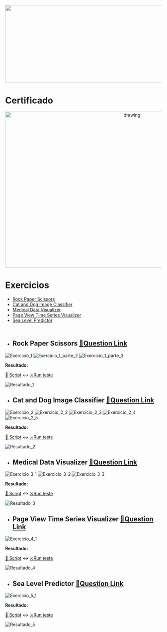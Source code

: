 <p align="center"><a href="https://www.freecodecamp.org/learn/machine-learning-with-python/"><img src="https://cdn.discordapp.com/attachments/465998423145971713/1026996302371889213/unknown.png" width="700" height="250"/></a></p>

# Certificado
 
 <p align="center"><a href="https://www.freecodecamp.org/certification/fcc0b7be3c6-9783-4893-8d4a-e29361d207d3/data-analysis-with-python-v7" target="_blank" ><img src="https://w7.pngwing.com/pngs/400/751/png-transparent-automation-computer-icons-workflow-graphics-orchestration-skills-icon-business-business-process-auto-part.png" alt="drawing" width="800" height="500"/></a></p>
 
# Exercicios
- [Rock Paper Scissors](#rock-paper-scissors-memoquestion-link)
- [Cat and Dog Image Classifier](#cat-and-dog-image-classifier-memoquestion-link)
- [Medical Data Visualizer](#medical-data-visualizer-memoquestion-link)
- [Page View Time Series Visualizer](#page-view-time-series-visualizer-memoquestion-link)
- [Sea Level Predictor](#sea-level-predictor--memoquestion-link)
<img src="https://cdn.discordapp.com/attachments/465998423145971713/1010772288926392360/unknown.png" width="1000" height="10"/>

 - ## Rock Paper Scissors [:memo:Question Link](https://www.freecodecamp.org/learn/machine-learning-with-python/machine-learning-with-python-projects/rock-paper-scissors)

  ![Exercicio_1](https://cdn.discordapp.com/attachments/465998423145971713/1027386023564550324/unknown.png)
  ![Exercicio_1_parte_2](https://cdn.discordapp.com/attachments/465998423145971713/1027386140208152586/unknown.png)
  ![Exercicio_1_parte_3](https://cdn.discordapp.com/attachments/465998423145971713/1027386197028388934/unknown.png)

   
   **Resultado:**
   
   [:open_file_folder: Script](https://github.com/Winzen/freecodecamp.org/blob/main/Machine%20Learning%20with%20Python/Rock%20Paper%20Scissors.py)
   :left_right_arrow:
   [:crossed_swords:Run teste](https://replit.com/@LuizSinx/boilerplate-rock-paper-scissors-15#main.py)
   
   ![Resultado_1](https://cdn.discordapp.com/attachments/465998423145971713/1027387098635972628/unknown.png)
 
 - ## Cat and Dog Image Classifier [:memo:Question Link](https://www.freecodecamp.org/learn/machine-learning-with-python/machine-learning-with-python-projects/cat-and-dog-image-classifier)
  ![Exercicio_2](https://cdn.discordapp.com/attachments/465998423145971713/1027741666649583626/unknown.png)
  ![Exercicio_2_2](https://cdn.discordapp.com/attachments/465998423145971713/1027741823231332422/unknown.png)
  ![Exercicio_2_3](https://cdn.discordapp.com/attachments/465998423145971713/1027742079046123610/unknown.png)
  ![Exercicio_2_4](https://cdn.discordapp.com/attachments/465998423145971713/1027742216770306078/unknown.png)
  ![Exercicio_2_5](https://cdn.discordapp.com/attachments/465998423145971713/1027742279559041114/unknown.png)

  
   **Resultado:**
   
   [:open_file_folder: Script](https://github.com/Winzen/freecodecamp.org/blob/main/Data%20Analysis%20with%20Python%20Projects/Demographic%20Data%20Analyzer.py)
   :left_right_arrow:
   [:crossed_swords:Run teste](https://replit.com/@LuizSinx/boilerplate-demographic-data-analyzer-1#demographic_data_analyzer.py)
  
   ![Resultado_2](https://cdn.discordapp.com/attachments/465998423145971713/1025474900187684905/unknown.png)
 
 - ## Medical Data Visualizer [:memo:Question Link](https://www.freecodecamp.org/learn/data-analysis-with-python/data-analysis-with-python-projects/medical-data-visualizer)
  ![Exercicio_3_1](https://cdn.discordapp.com/attachments/465998423145971713/1025960736188538900/unknown.png)
  ![Exercicio_3_2](https://cdn.discordapp.com/attachments/465998423145971713/1025960843835363388/unknown.png)
  ![Exercicio_3_3](https://cdn.discordapp.com/attachments/465998423145971713/1025961009531322378/unknown.png)
  
  
   **Resultado:**
   
   [:open_file_folder: Script](https://github.com/Winzen/freecodecamp.org/blob/main/Data%20Analysis%20with%20Python%20Projects/Medical%20Data%20Visualizer.py)
   :left_right_arrow:
   [:crossed_swords:Run teste](https://replit.com/@LuizSinx/boilerplate-medical-data-visualizer-2#medical_data_visualizer.py)
   
   ![Resultado_3](https://cdn.discordapp.com/attachments/465998423145971713/1025962054064021544/unknown.png)
   
 - ## Page View Time Series Visualizer [:memo:Question Link](https://www.freecodecamp.org/learn/data-analysis-with-python/data-analysis-with-python-projects/page-view-time-series-visualizer)
 
  ![Exercicio_4_1](https://cdn.discordapp.com/attachments/465998423145971713/1026213640371720222/unknown.png)
  
   **Resultado:**
   
   [:open_file_folder: Script](https://github.com/Winzen/freecodecamp.org/blob/main/Data%20Analysis%20with%20Python%20Projects/Page%20View%20Time%20Series%20Visualizer.py)
   :left_right_arrow:
   [:crossed_swords:Run teste](https://replit.com/@LuizSinx/boilerplate-page-view-time-series-visualizer-1#main.py)
  
   ![Resultado_4](https://cdn.discordapp.com/attachments/465998423145971713/1026215536520073316/unknown.png)
   
   - ## Sea Level Predictor  [:memo:Question Link](https://www.freecodecamp.org/learn/data-analysis-with-python/data-analysis-with-python-projects/sea-level-predictor)
  ![Exercicio_5_1](https://cdn.discordapp.com/attachments/465998423145971713/1026658721822158958/unknown.png)
 
   **Resultado:**
   
   [:open_file_folder: Script](https://github.com/Winzen/freecodecamp.org/blob/main/Data%20Analysis%20with%20Python%20Projects/Sea%20Level%20Predictor.py)
   :left_right_arrow:
   [:crossed_swords:Run teste](https://replit.com/@LuizSinx/boilerplate-sea-level-predictor#main.py)
  
   ![Resultado_5](https://cdn.discordapp.com/attachments/465998423145971713/1026659725829492780/unknown.png)
